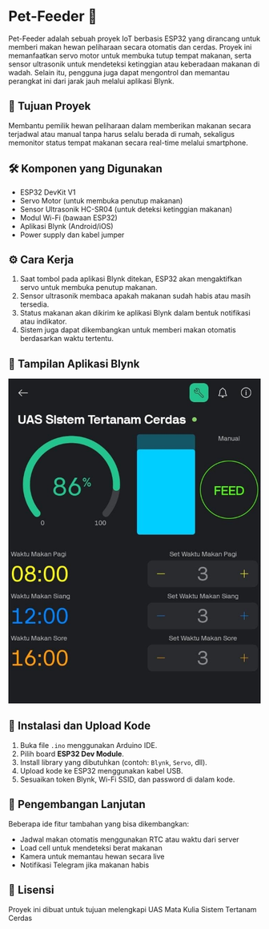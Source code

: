 # Pet-Feeder 🐾

Pet-Feeder adalah sebuah proyek IoT berbasis ESP32 yang dirancang untuk memberi makan hewan peliharaan secara otomatis dan cerdas. Proyek ini memanfaatkan servo motor untuk membuka tutup tempat makanan, serta sensor ultrasonik untuk mendeteksi ketinggian atau keberadaan makanan di wadah. Selain itu, pengguna juga dapat mengontrol dan memantau perangkat ini dari jarak jauh melalui aplikasi Blynk.

## 🎯 Tujuan Proyek

Membantu pemilik hewan peliharaan dalam memberikan makanan secara terjadwal atau manual tanpa harus selalu berada di rumah, sekaligus memonitor status tempat makanan secara real-time melalui smartphone.

## 🛠 Komponen yang Digunakan

- ESP32 DevKit V1
- Servo Motor (untuk membuka penutup makanan)
- Sensor Ultrasonik HC-SR04 (untuk deteksi ketinggian makanan)
- Modul Wi-Fi (bawaan ESP32)
- Aplikasi Blynk (Android/iOS)
- Power supply dan kabel jumper

## ⚙️ Cara Kerja

1. Saat tombol pada aplikasi Blynk ditekan, ESP32 akan mengaktifkan servo untuk membuka penutup makanan.
2. Sensor ultrasonik membaca apakah makanan sudah habis atau masih tersedia.
3. Status makanan akan dikirim ke aplikasi Blynk dalam bentuk notifikasi atau indikator.
4. Sistem juga dapat dikembangkan untuk memberi makan otomatis berdasarkan waktu tertentu.

## 📱 Tampilan Aplikasi Blynk

![Tampilan Blynk](https://github.com/Sahal29-blip/Pet-Feeder/raw/main/Tampilan%20Aplikasi%20Blynk.jpeg)

## 🔧 Instalasi dan Upload Kode

1. Buka file `.ino` menggunakan Arduino IDE.
2. Pilih board **ESP32 Dev Module**.
3. Install library yang dibutuhkan (contoh: `Blynk`, `Servo`, dll).
4. Upload kode ke ESP32 menggunakan kabel USB.
5. Sesuaikan token Blynk, Wi-Fi SSID, dan password di dalam kode.


## 🚀 Pengembangan Lanjutan

Beberapa ide fitur tambahan yang bisa dikembangkan:
- Jadwal makan otomatis menggunakan RTC atau waktu dari server
- Load cell untuk mendeteksi berat makanan
- Kamera untuk memantau hewan secara live
- Notifikasi Telegram jika makanan habis

## 📄 Lisensi

Proyek ini dibuat untuk tujuan melengkapi UAS Mata Kulia Sistem Tertanam Cerdas
